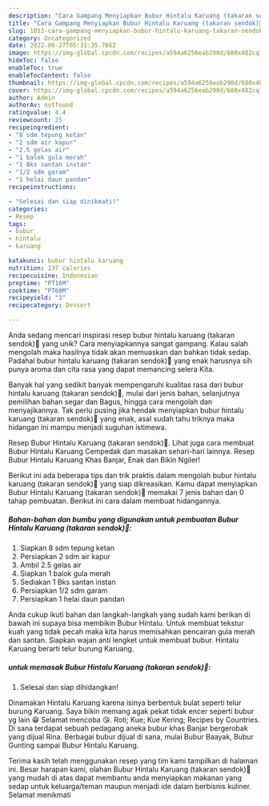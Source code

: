 ```yaml
---
description: "Cara Gampang Menyiapkan Bubur Hintalu Karuang (takaran sendok)🥰 yang Lezat"
title: "Cara Gampang Menyiapkan Bubur Hintalu Karuang (takaran sendok)🥰 yang Lezat"
slug: 1053-cara-gampang-menyiapkan-bubur-hintalu-karuang-takaran-sendok-yang-lezat
category: Uncategorized
date: 2022-06-27T05:31:35.766Z
image: https://img-global.cpcdn.com/recipes/a594a6256eab290d/680x482cq70/bubur-hintalu-karuang-takaran-sendok-foto-resep-utama.jpg
hideToc: false
enableToc: true
enableTocContent: false
thumbnail: https://img-global.cpcdn.com/recipes/a594a6256eab290d/680x482cq70/bubur-hintalu-karuang-takaran-sendok-foto-resep-utama.jpg
cover: https://img-global.cpcdn.com/recipes/a594a6256eab290d/680x482cq70/bubur-hintalu-karuang-takaran-sendok-foto-resep-utama.jpg
author: Admin
authorAv: notfound
ratingvalue: 4.4
reviewcount: 25
recipeingredient:
- "8 sdm tepung ketan"
- "2 sdm air kapur"
- "2.5 gelas air"
- "1 balok gula merah"
- "1 Bks santan instan"
- "1/2 sdm garam"
- "1 helai daun pandan"
recipeinstructions:

- "Selesai dan siap dinikmati!"
categories:
- Resep
tags:
- bubur
- hintalu
- karuang

katakunci: bubur hintalu karuang 
nutrition: 237 calories
recipecuisine: Indonesian
preptime: "PT16M"
cooktime: "PT60M"
recipeyield: "3"
recipecategory: Dessert

---
```





Anda sedang mencari inspirasi resep bubur hintalu karuang (takaran sendok)🥰 yang unik? Cara menyiapkannya sangat gampang. Kalau salah mengolah maka hasilnya tidak akan memuaskan dan bahkan tidak sedap. Padahal bubur hintalu karuang (takaran sendok)🥰 yang enak harusnya sih punya aroma dan cita rasa yang dapat memancing selera Kita.





Banyak hal yang sedikit banyak mempengaruhi kualitas rasa dari bubur hintalu karuang (takaran sendok)🥰, mulai dari jenis bahan, selanjutnya pemilihan bahan segar dan Bagus, hingga cara mengolah dan menyajikannya. Tak perlu pusing jika hendak menyiapkan bubur hintalu karuang (takaran sendok)🥰 yang enak,      asal sudah tahu triknya maka hidangan ini mampu menjadi suguhan istimewa.














Resep Bubur Hintalu Karuang (takaran sendok)🥰. Lihat juga cara membuat Bubur Hintalu Karuang Cempedak dan masakan sehari-hari lainnya. Resep Bubur Hintalu Karuang Khas Banjar, Enak dan Bikin Ngiler!






Berikut ini ada beberapa tips dan trik praktis dalam mengolah bubur hintalu karuang (takaran sendok)🥰 yang siap dikreasikan. Kamu dapat menyiapkan Bubur Hintalu Karuang (takaran sendok)🥰 memakai 7 jenis bahan dan 0 tahap pembuatan. Berikut ini cara dalam membuat hidangannya.

<!--inarticleads1-->

##### Bahan-bahan dan bumbu yang digunakan untuk pembuatan Bubur Hintalu Karuang (takaran sendok)🥰:

1. Siapkan 8 sdm tepung ketan
1. Persiapkan 2 sdm air kapur
1. Ambil 2.5 gelas air
1. Siapkan 1 balok gula merah
1. Sediakan 1 Bks santan instan
1. Persiapkan 1/2 sdm garam
1. Persiapkan 1 helai daun pandan


Anda cukup ikuti bahan dan langkah-langkah yang sudah kami berikan di bawah ini supaya bisa membikin Bubur Hintalu. Untuk membuat tekstur kuah yang tidak pecah maka kita harus memisahkan pencairan gula merah dan santan. Siapkan wajan anti lengket untuk membuat bubur. Hintalu Karuang berarti telur burung Karuang. 

<!--inarticleads2-->

#####  untuk memasak Bubur Hintalu Karuang (takaran sendok)🥰:


1. Selesai dan siap dihidangkan!

Dinamakan Hintalu Karuang karena isinya berbentuk bulat seperti telur burung Karuang. Saya bikin memang agak pekat tidak encer seperti bubur yg lain 😁 Selamat mencoba 😘. Roti; Kue; Kue Kering; Recipes by Countries. Di sana terdapat sebuah pedagang aneka bubur khas Banjar bergerobak yang dijual Rina. Berbagai bubur dijual di sana, mulai Bubur Baayak, Bubur Gunting sampai Bubur Hintalu Karuang. 

Terima kasih telah menggunakan resep yang tim kami tampilkan di halaman ini. Besar harapan kami, olahan Bubur Hintalu Karuang (takaran sendok)🥰 yang mudah di atas dapat membantu anda menyiapkan makanan yang sedap untuk keluarga/teman maupun menjadi ide dalam berbisnis kuliner. Selamat menikmati

